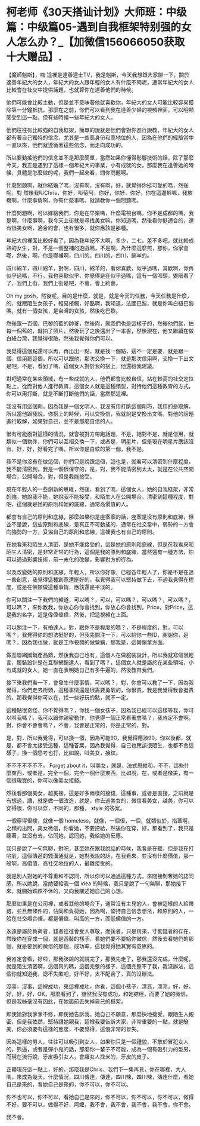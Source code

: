 # 柯老师《30天搭讪计划》大师班：中级篇：中级篇05-遇到自我框架特别强的女人怎么办？_【加微信156066050获取十大赠品】.

【魔師魁斯】，嗨 這裡是達善達士TV，我是魁斯，今天我想跟大家聊一下，關於達善年紀大的女人，年紀大的女人跟年輕的女人有什麼不同呢，通常年紀大的女人比較會在社交中提供話題，也就算你在達善他們的時候。

他們可能會比較主動，但是並不意味著他就喜歡你，年紀大的女人可能比較容易獲除第一分鐘抵抗，那麼在之前，你們可以看到我在達善少婦的視頻裡面，可以明顯感受到這一點，但有些時候一些年紀大的女人。

他們往往有比較強的自我框架，簡單的說就是他們會對你進行說教，年紀大的女人都有著自己獨特的信念，尤其是一些高身份和高地位的人，因為在他們的經驗當中一直以來，他們就遵循著這些信念，而走向成功的。

所以要動搖他們的信念並不是那麼簡單，當然如果你懂得影響技術的話，除了那麼今天，我正是遇到了這樣一個年紀大的事業，小有成就的女，那麼我在達善她的時候，具體是怎麼做的呢，我們一起來看，問你問題啊。

什麼問題啊，就你結婚了嗎，沒有啊，沒有啊，好，就覺得你挺可愛的嗎，然後呢，對 然後我叫Chris，你好，叫菊阿，你好，你好，你好，你在這邊幹嘛，我放機啊，什麼事情啊，你有什麼事嗎，就請教你一個問題嗎。

什麼問題啊，可以嫁給我們，你是在早樂嗎，什麼電視台嗎，你不是成都的嗎，我是啊，什麼事啊，我今天上街就是尋找美女嘛，你知道嗎，然後看你挺適合的，還有很美女啊，適合約會，也有很多，就你應該是那種。

年紀大的裡面比較好看了，因為我年紀不大啊，多少，二七，差不多吧，就比較成熟的女生，對，不是一個整補的遊戲嗎，不是啊，為什麼這麼煎，那你，你家會哪，然後，啊，你是哪裡啊，四川的，四川的，四川，綿羊的。

四川綿羊，四川綿羊，對啊，四川，綿羊的，看你喜歡，似乎過嗎，喜歡啊，你再似乎過嗎，不行，我也喜歡似乎，你覺得是在似乎過嗎，這有一個叩頭，變眼看了了，我們上街，我們上街是吧，不會，會上約會。

Oh my gosh，然後呢，目的是什麼，就是，就是今天的任務，今天任務是什麼，的，就跟陌生女孩子，輕易接觸，好酷啊，我知道，法國巴黎，就是你叫白紐巴黎嗎，就有一個女孩，是台灣的女孩，然後吃巴黎。

然後跟一百個，巴黎的藍的帥哥，然後肉，就我們也是這樣子的，然後他們就，拍每一個藍的，就拍了照片，然後玩了之後還出了一本書，然後現在，他又繼續在做白紐台灣，我覺得很酷，然後我覺得你們可以。

我覺得這個點還可以再，再出出一點，就是找一個點，這不一定是要，就是跟一個，信用罷這個，所以可以跟他，那次交換一下，就是那次信用啊，交換一下出文是吧，不是，看到了嗎，這個女人對於我的搭上，他還給我建議。

對吧通常在某些領域，有一些成就的人，他們都會比較自信，站在較高的社交定位點上，從而對他人進行教育，這個女人就是這種類型，對待他們這種教育的方式，你可以用打斷，就是不斷打斷他們的話，當然那這裡。

我沒有用這個劑，因為我是一個文明人，我沒有用打斷這個劑巧，我用的是取解，所以當他跟我說，你搭上的時候，可以交換信，我就說是交換出文嗎，對他的話題進行取解，如果對自己，並不是那麼自信的人。

很有可能面對這樣的情況，就會被對方帶跑話題，不是，絕對不是，就是信用，就類似一個物件，你們可以互相交換一下，或者是，明星片，但是現在明星片應該沒有，好，好，好看完了嗎，所以你是白紋的第一個，我不是。

我不是你沒有在做這個，你們只是說跟這個，這也是，就看可以清密到什麼程度，我不能清密到，我是一個很保守的，是，對，我不能清密到太太，就是在公共空開場合，公開場合，對，但是我能接受。

現在年輕人的一些創新的思維，然後，看到了嗎，這個女人，她的自我框架，非常的強，她說我不能，她說我不能接受，和陌生人在公開場合，清密到這種程度，對吧，這個就是她的原則和她的底線，通常高價值的人。

都會有自己的原則和底線，那麼如果你是座案案的話，座案是沒有原則和底線，但並不是說，這些原則和底線，是真正不可動搖的，通常在社交當中，弱勢的一方會向強勢的一方，妥協自己的原則和底線，這裡我也有自己的原則。

在她看來和陌生人清密，是她不能接受的，這是她的原則和底線，但是在我看來和陌生人清密，是非常正常的行為，這個是我的原則和底線，當然還有一種方法，你可以通過影響技術，前一末化的改變，影響對方的行為。

以及改變她的原則和底線，年輕人，所以你好像，已經各年輕人了，你是不是在過一些創意，我覺得這種創意還挺好的，我覺得我可以堅持做下去，不過我覺得在程度，或是在佛類做這種事情，應該還是平淡的。

你可以關注一下我們的頻道，可以嗎？，可以，可以嗎？，可以嗎？，可以嗎？，可以嗎？，來你教我，你放心你你會找到，你放心你會找到，Price，對Price，這是我的名字，這是偉偉偉偉，然後，把這視頻在上面。

可以關注一下，有拍達人，對，跟你不是程度的嗎？，不是程度的，對，可以嗎？，我覺得你的想法挺好的，但我先關注一下，可以給你一些ID，謝謝你，是嗎？，因為我也做，就是工作視頻的做營銷，那我是，這營銷拿方面。

做互聯網國銷產品銷，然後我自己也有，這個人在做服裝設計，所以我就寫個很輕言，服裝設計是在互聯網銷達人，看到了嗎？，這個女人就是屬於在某些領域，小有成就的女人，她一直在表明她自己有多牛逼的，然後教育我們。

接下來我們看一下，會發生什麼事情，可以嗎？，對，你會可以教了一下，因為我覺得，你們走去街頭，這種事情還是很需要勇氣的，你很貴，我是我覺得我會挺貴的，那我覺得你可以在，找一些好玩的點，就不一定。

這種點很奇怪，你不覺得嗎？，你找一個女孩子，因為我已經可以這樣等我，你可以叫我嗎？，我可以跟你親密動作，你覺得一個正常看著會嗎？，我肯定不會啊，對，你會不會會嗎？，不會，我會是正常的，你是正常的，對。

是，對，所以我覺得，可以換一個，因為可能90，我覺得應該90，你以後都，就是，都不會太接受這種，這種答案，因為我覺得，自己也應該很陌生，也都不會這樣子，換一個思考也打，比如說，叫美女，接紋。

不不不不不不不， Forget about it，叫美女，就是，法式思紋和，不不，這些什麼東西，或者是，完全一個，完全一個什麼東西，比如說，在，或者是像美，有一個很現實的，你可以像美女接錢。

然後看那個美女，越美接，這是好多兩樣的接錢，這種事，或者是直接，之前就是有想過，讓，就是做一個改造，就是，你去過美女的，微信看美女，越美，你可以穿得很，你可以穿，不同的，那種， style 的答案。

一個穿得很樓，就像一個 homeless，就像，一個很，一個，就類似於，指蓋啊，之類的出問，美女微信，你看她，不要把給，然後你在穿，好，那看到了，我只是聽著，並沒有去，佔同她，認同她，我給她的反應。

我只是說了一句無聊，對吧，甚至她在跟我說話的時候，我看是在聽，但是我在打哈氣，這個傳遞的錢溝通就是，她對我說的話，在我看來，並沒有什麼價值，那一般啊，高價值，高社交地位的人，最難接受的。

就是別人對她的不尊重和不認同，所以你可以通過這種方式，來間接剝奪她的認同感，所以她說，當她要給我一個 idea 的時候，我只是說了一句無聊，那她接下來，就開始跌跌不休的，又向我闡述她自己的心想。

那麼如果是在公司裡，或者其他的場合下，通常沒有主見的人，會被這樣的人給帶跑，並且無條件的，佔同和負荷她，因為啊，堅持自己信念想法，和原則的人，一般在社交場合裡，都是價值，叫高的一方，而低價值的一方。

永遠是屬於負荷者，錢者往往會受人尊敬，而後者，只是用來，寸套錢者的存在，然後你在穿成一個，就是西裝的樣子，看她們要不要給你微信，然後去看她們的那個，就是要到的微信的那個，成功率，這我覺得她其實有意思的。

我肯定會看，好啦，那我該說的就說完了，那我先走了，那我還沒完成，什麼呢，就是陌生清密啊，這個真的嗎，這個完整的樣子，這個完整不了我，我沒辦法，這個你就知道我，認不失敗吧，好不好，太不配合了，真的沒辦法。

沒事，沒事，這裡成功，來這裡成功，你看，這個小孩子，漂亮，漂亮，好，好，好，好，好，OK，那麼看到了，雖然我沒有成功，和她結穩，而要了她的微信，但是我絲毫沒有因此，在她面前丟失掉自己的框架。

即使她對我爹爹不修，即使她告訴我，她自己不願意，那麼快地接受，跟陌生人親密，但是我依然，堅持讓她親我，這裡我要告訴大家，非常重要的一點，就是瞭美，你必須要有這樣的態度，不要覺得，這個非常的冒失。

因為這樣的男人，往往可以吸引到女人，如果你只是一個禮貌，不敢於冒犯女人的，熊逼，或者是彈小鬼的話，那麼你一輩子不可能，成為一個有吸引力的型男，而現在流行說，牙皮吸引女人，會讓女人找米的，牙皮的皮子。

正體現在這一點上，好的，那麼我是Chris，我們下一集再見，你在哪裡，大人嗎，來成為幾天，什麼情況，四川傳達，傳達，四川辣，四川辣，傳達什麼，看她自己是來的，看她自己是來的，你不可以，你不可以。

你不也可以，你不可以，看她自己是來的，你不可以，你不可以，你不可以，做得不好，要不可以，做得不好，阿嬤，我不會，我不會，我不會，我不會，你不會。

我不會。
